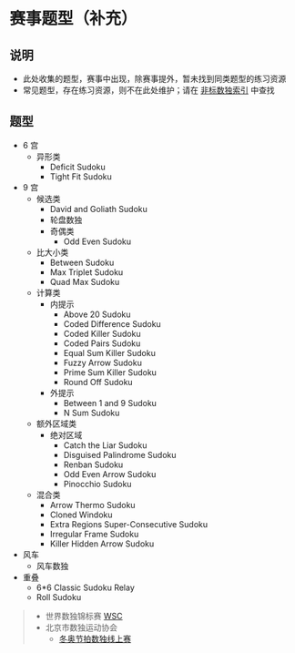# 赛事题型（补充）

## 说明
- 此处收集的题型，赛事中出现，除赛事提外，暂未找到同类题型的练习资源
- 常见题型，存在练习资源，则不在此处维护；请在 [非标数独索引](.) 中查找

## 题型
- 6 宫
  - 异形类
    - Deficit Sudoku
    - Tight Fit Sudoku
- 9 宫
  - 候选类
    - David and Goliath Sudoku
    - 轮盘数独
    - 奇偶类
      - Odd Even Sudoku
  - 比大小类
    - Between Sudoku
    - Max Triplet Sudoku
    - Quad Max Sudoku
  - 计算类
    - 内提示
      - Above 20 Sudoku
      - Coded Difference Sudoku
      - Coded Killer Sudoku
      - Coded Pairs Sudoku
      - Equal Sum Killer Sudoku
      - Fuzzy Arrow Sudoku
      - Prime Sum Killer Sudoku
      - Round Off Sudoku
    - 外提示
      - Between 1 and 9 Sudoku
      - N Sum Sudoku
  - 额外区域类
    - 绝对区域
      - Catch the Liar Sudoku
      - Disguised Palindrome Sudoku
      - Renban Sudoku
      - Odd Even Arrow Sudoku
      - Pinocchio Sudoku
  - 混合类
    - Arrow Thermo Sudoku
    - Cloned Windoku
    - Extra Regions Super-Consecutive Sudoku
    - Irregular Frame Sudoku
    - Killer Hidden Arrow Sudoku
- 风车
  - 风车数独
- 重叠
  - 6*6 Classic Sudoku Relay
  - Roll Sudoku

> - 世界数独锦标赛 [WSC](https://www.worldpuzzle.org/championships/world-sudokupuzzle-convention/)
> - 北京市数独运动协会 
>   - [冬奥节拍数独线上赛](http://sudoku.sports.cn/eventsDetail/?matchId=21)